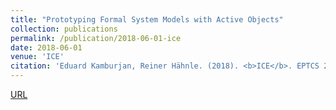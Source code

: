 ```yaml
---
title: "Prototyping Formal System Models with Active Objects"
collection: publications
permalink: /publication/2018-06-01-ice
date: 2018-06-01
venue: 'ICE'
citation: 'Eduard Kamburjan, Reiner Hähnle. (2018). <b>ICE</b>. EPTCS 279'
---
```


[URL](https://doi.org/10.4204/EPTCS.279.7)

